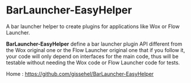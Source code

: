 # BarLauncher-EasyHelper

A bar launcher helper to create plugins for applications like Wox or Flow Launcher.

**BarLauncher-EasyHelper** define a bar launcher plugin API different from the Wox original one or the Flow Launcher original one that if you follow it, your code will only depend on interfaces for the main code, thus will be testable without needing the Wox code or Flow Launcher code for tests.

Home : https://github.com/gissehel/BarLauncher-EasyHelper
